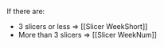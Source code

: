 If there are:
- 3 slicers or less => [[Slicer WeekShort]]
- More than 3 slicers => [[Slicer WeekNum]]